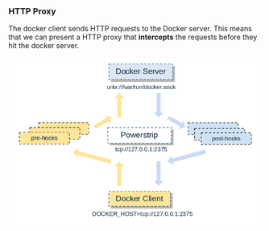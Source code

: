 ### HTTP Proxy

The docker client sends HTTP requests to the Docker server.  This means that we can present a HTTP proxy that **intercepts** the requests before they hit the docker server.

![Powerstrip](images/powerstrip.png "Powerstrip")